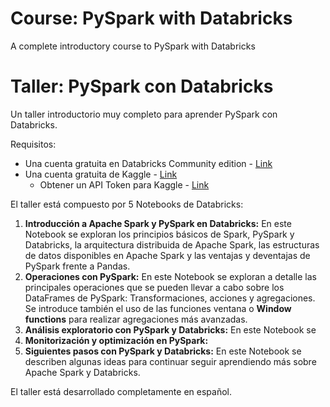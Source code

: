 # Course: PySpark with Databricks
A complete introductory course to PySpark with Databricks



# Taller: PySpark con Databricks
Un taller introductorio muy completo para aprender PySpark con Databricks.

Requisitos:
- Una cuenta gratuita en Databricks Community edition - [Link](https://docs.databricks.com/en/getting-started/community-edition.html)
- Una cuenta gratuita de Kaggle - [Link](https://www.kaggle.com/)
  - Obtener un API Token para Kaggle - [Link](https://github.com/Kaggle/kaggle-api#api-credentials)

El taller está compuesto por 5 Notebooks de Databricks:

1. **Introducción a Apache Spark y PySpark en Databricks:** En este Notebook se exploran los principios básicos de Spark, PySpark y Databricks, la arquitectura distribuida de Apache Spark, las estructuras de datos disponibles en Apache Spark y las ventajas y deventajas de PySpark frente a Pandas.
2. **Operaciones con PySpark:** En este Notebook se exploran a detalle las principales operaciones que se pueden llevar a cabo sobre los DataFrames de PySpark: Transformaciones, acciones y agregaciones. Se introduce también el uso de las funciones ventana o **Window functions** para realizar agregaciones más avanzadas.
3. **Análisis exploratorio con PySpark y Databricks:** En este Notebook se
4. **Monitorización y optimización en PySpark:**
5. **Siguientes pasos con PySpark y Databricks:** En este Notebook se describen algunas ideas para continuar seguir aprendiendo más sobre Apache Spark y Databricks.

El taller está desarrollado completamente en español.
